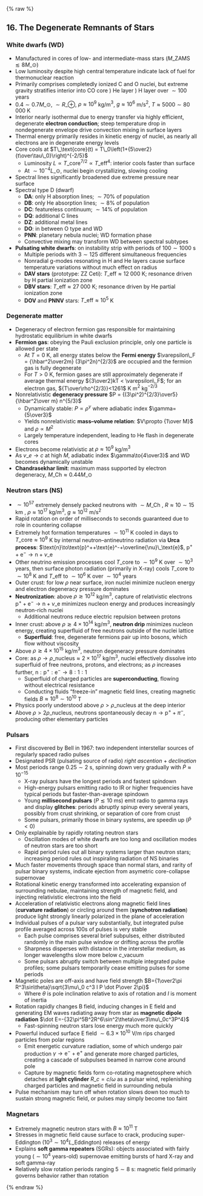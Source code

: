 {% raw %} 

<section markdown="1">

## 16. The Degenerate Remnants of Stars

### White dwarfs (WD)

* Manufactured in cores of low- and intermediate-mass stars ($M\_\text{ZAMS}\lesssim8M\_\odot$)
* Low luminosity despite high central temperature indicate lack of fuel for thermonuclear reaction
* Primarily comprises completedly ionized C and O nuclei, but extreme gravity stratifies interior into CO core ) He layer ) H layer over $\sim100$ years
* $0.4\sim0.7M\_\odot$, $\sim R\_\oplus$, $\rho\approx10^9$ kg/m$^3$, $g\approx 10^6$ m/s$^2$, $T\approx5000\sim80\,000$ K
* Interior nearly isothermal due to energy transfer via highly efficient, degenerate **electron conduction**; steep temperature drop in nondegenerate envelope drive convection mixing in surface layers 
* Thermal energy primarily resides in kinetic energy of nuclei, as nearly all electrons are in degenerate energy levels
* Core cools at $T\_\text{core}(t) = T\_0\left(1+{5\over2}{t\over\tau\_0}\right)^{-2/5}$
  * Luminosity $L\propto T\_\text{core}^{7/2} \propto T\_\text{eff}^4$: interior cools faster than surface
  * At $\sim10^{-4}L\_\odot$, nuclei begin crystallizing, slowing cooling
* Spectral lines significantly broadened due extreme pressure near surface
* Spectral type D (dwarf)
  * **DA**: only H absorption lines; $\sim70\%$ of population
  * **DB**: only He absorption lines; $\sim8\%$ of population
  * **DC**: featureless continuum; $\sim14\%$ of population
  * **DQ**: additional C lines
  * **DZ**: additional metal lines
  * **DO**: in between O type and WD
  * **PNN**: planetary nebula nuclei; WD formation phase
  * Convective mixing may transform WD between spectral subtypes
* **Pulsating white dwarfs**: on instability strip with periods of $100\sim1000$ s  
  * Multiple periods with $3\sim125$ different simultaneous frequencies
  * Nonradial g-modes resonating in H and He layers cause surface temperature variations without much effect on radius
  * **DAV stars** (prototype: ZZ Ceti): $T\_\text{eff}\approx12\;000$ K; resonance driven by H partial ionization zone
  * **DBV stars**: $T\_\text{eff}\approx27\;000$ K; resonance driven by He partial ionization zone
  * **DOV** and **PNNV** stars: $T\_\text{eff}\approx10^5$ K

### Degenerate matter

* Degeneracy of electron fermion gas responsible for maintaining hydrostatic equilibrium in white dwarfs
* **Fermion gas**: obeying the Pauli exclusion principle, only one particle is allowed per state
  * At $T = 0$ K, all energy states below the **Fermi energy** $\varepsilon\_F = {\hbar^2\over2m} (3\pi^2n)^{2/3}$ are occupied and the fermion gas is fully degenerate
  * For $T > 0$ K, fermion gases are still approximately degenerate if average thermal energy ${3\over2}kT < \varepsilon\_F$; for an electron gas, ${T\over\rho^{2/3}}<1261$ K m$^2$ kg$^{-2/3}$
* Nonrelativistic **degeneracy pressure** $P = {(3\pi^2)^{2/3}\over5} {\hbar^2\over m} n^{5/3}$
  * Dynamically stable: $P\propto \rho^\gamma$ where adiabatic index $\gamma={5\over3}$
  * Yields nonrelativistic **mass–volume relation**: $V\propto {1\over M}$ and $\rho\propto M^2$
  * Largely temperature independent, leading to He flash in degenerate cores
* Electrons become relativistic at $\rho\approx10^9$ kg/m$^3$
* As $v\_e\to c$ at high $M$, adiabatic index $\gamma\to{4\over3}$ and WD becomes dynamically unstable
* **Chandrasekhar limit**: maximum mass supported by electron degeneracy, $M\_\text{Ch}\approx0.44M\_\odot$

### Neutron stars (NS)

* $\sim10^{57}$ extremely densely packed neutrons with $\sim M\_\text{Ch}$ , $R\approx10\sim15$ km , $\rho\approx10^{17}$ kg/m$^3$, $g\approx10^{12}$ m/s$^2$
* Rapid rotation on order of milliseconds to seconds guaranteed due to role in countering collapse
* Extremely hot formation temperatures $\sim10^{11}$ K cooled in days to $T\_\text{core}\approx 10^9$ K by internal neutron–antineutrino radiation via **Urca process**: $\text{n}\to\text{p}^++\text{e}^-+\overline{\nu}\_\text{e}$, $\text{p}^++\text{e}^-\to\text{n}+\nu\_\text{e}$
* Other neutrino emission processes cool $T\_\text{core}$ to $\sim10^9$ K over $\sim10^3$ years, then surface photon radiation (primarily in X-ray) cools $T\_\text{core}$ to $\sim10^8$ K and $T\_\text{eff}$ to $\sim10^6$ K over $\sim10^4$ years
* Outer crust: for low $\rho$ near surface, iron nuclei minimize nucleon energy and electron degeneracy pressure dominates
* **Neutronization**: above $\rho\gtrsim10^{12}$ kg/m$^3$, capture of relativistic electrons $\text{p}^++\text{e}^-\to\text{n}+\nu\_\text{e}$ minimizes nucleon energy and produces increasingly neutron-rich nuclei
  * Additional neutrons reduce electric repulsion between protons
* Inner crust: above $\rho\gtrsim4\times10^{14}$ kg/m$^3$, **neutron drip** minimizes nucleon energy, creating superfluid of free neutrons outside of the nuclei lattice
  * **Superfluid**: free, degenerate fermions pair up into bosons, which flow without viscosity
* Above $\rho\gtrsim4\times10^{15}$ kg/m$^3$, neutron degeneracy pressure dominates
* Core: as  $\rho\to\rho\_\text{nucleus}\approx2\times10^{17}$ kg/m$^3$, nuclei effectively dissolve into superfluid of free neutrons, protons, and electrons; as $\rho$ increases further, $\text{n}:\text{p}^+:\text{e}^-\to8:1:1$
  * Superfluid of charged particles are **superconducting**, flowing without electrical resistance
  * Conducting fluids “freeze-in” magnetic field lines, creating magnetic fields $B\approx10^8\sim10^{10}$ T
* Physics poorly understood above $\rho>\rho\_\text{nucleus}$ at the deep interior
* Above $\rho>2\rho\_\text{nucleus}$, neutrons spontaneously decay $\text{n}\to\text{p}^++\pi^-$, producing other elementary particles

### Pulsars

* First discovered by Bell in 1967: two independent interstellar sources of regularly spaced radio pulses
* Designated PSR (pulsating source of radio) *right ascention* + *declination*
* Most periods range $0.25\sim2$ s, spinning down very gradually with ${\dot P}\approx10^{-15}$ 
  * X-ray pulsars have the longest periods and fastest spindown
  * High-energy pulsars emitting radio to IR or higher frequencies have typical periods but faster-than-average spindown
  * Young **millisecond pulsars** ($P\lesssim10$ ms) emit radio to gamma rays and display **glitches**: periods abruptly spinup every several years, possibly from crust shrinking, or separation of core from crust
  * Some pulsars, primarily those in binary systems, are speedin up ($\dot P<0$)
* Only explainable by rapidly rotating neutron stars
  * Oscillation modes of white dwarfs are too long and oscillation modes of neutron stars are too short
  * Rapid period rules out all binary systems larger than neutron stars; increasing period rules out inspiraling radiation of NS binaries
* Much faster movements through space than normal stars, and rarity of pulsar binary systems, indicate ejection from asymetric core-collapse supernovae
* Rotational kinetic energy transformed into accelerating expansion of surrounding nebulae, maintaining strength of magnetic field, and injecting relativistic electrons into the field
* Acceleration of relativistic electrons along magnetic field lines (**curvature radiation**) or circling around them (**synchotron radiation**) produce light strongly linearly polarized in the plane of acceleration
* Individual pulses of a pulsar vary substantially, but integrated pulse profile averaged across 100s of pulses is very stable
  * Each pulse comprises several brief subpulses, either distributed randomly in the main pulse window or drifting across the profile
  * Sharpness disperses with distance in the interstellar medium, as longer wavelengths slow more below $c\_\text{vacuum}$
  * Some pulsars abruptly switch between multiple integrated pulse profiles; some pulsars temporarily cease emitting pulses for some periods
* Magnetic poles are off-axis and have field strength $B={1\over2\pi R^3\sin\theta}\sqrt{3\mu\_0 c^3 I P \dot P\over 2\pi}$
  * Where $\theta$ is pole inclination relative to axis of rotation and $I$ is moment of inertia
* Rotation rapidly changes B field, inducing changes in E field and generating EM waves radiating away from star as **magnetic dipole radiation** $\dot E=-{32\pi^5B^2R^6\sin^2\theta\over3\mu\_0c^3P^4}$
  * Fast-spinning neutron stars lose energy much more quickly
* Powerful induced surface E field $\sim6.3\times10^{10}$ V/m rips charged particles from polar regions
  * Emit energetic curvature radiation, some of which undergo pair production $\gamma\to\text{e}^-+\text{e}^+$ and generate more charged particles, creating a cascade of subpulses beamed in narrow cone around pole
  * Capture by magnetic fields form co-rotating magnetosphere which detaches at **light cylinder** $R\_c=c/\omega$ as a pulsar wind, replenishing charged particles and magnetic field in surrounding nebula
* Pulse mechanism may turn off when rotation slows down too much to sustain strong magnetic field, or pulses may simply become too faint

### Magnetars

* Extremely magnetic neutron stars with $B\approx10^{11}$ T
* Stresses in magnetic field cause surface to crack, producing super-Eddington ($10^3\sim10^4L\_\text{Eddington}$) releases of energy
* Explains **soft gamma repeaters** (SGRs): objects associated with fairly young ($\sim10^4$ years-old) supernovae emitting bursts of hard X-ray and soft gamma-ray
* Relatively slow rotation periods ranging $5\sim8$ s: magnetic field primarily governs behavior rather than rotation

</section>

{% endraw %}
